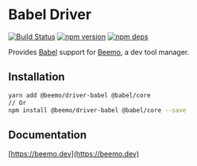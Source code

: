 # Babel Driver

[![Build Status](https://github.com/beemojs/beemo/workflows/Build/badge.svg)](https://github.com/beemojs/beemo/actions?query=branch%3Amaster)
[![npm version](https://badge.fury.io/js/%40beemo%2Fdriver-babel.svg)](https://www.npmjs.com/package/@beemo/driver-babel)
[![npm deps](https://david-dm.org/beemojs/beemo.svg?path=packages/driver-babel)](https://www.npmjs.com/package/@beemo/driver-babel)

Provides [Babel](https://github.com/babel/babel) support for
[Beemo](https://github.com/beemojs/beemo), a dev tool manager.

## Installation

```bash
yarn add @beemo/driver-babel @babel/core
// Or
npm install @beemo/driver-babel @babel/core --save
```

## Documentation

[https://beemo.dev](https://beemo.dev)
